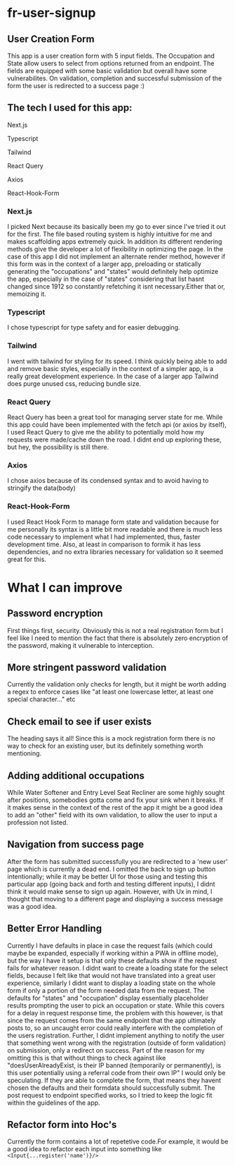 # fr-user-signup

## User Creation Form

This app is a user creation form with 5 input fields. The Occupation and State allow users to select from options returned from
an endpoint. The fields are equipped with some basic validation but overall have some vulnerabilites. On validation, completion and successful submission of the form the user is redirected to a success page :)

## The tech I used for this app:

Next.js

Typescript

Tailwind

React Query

Axios

React-Hook-Form

### Next.js

I picked Next because its basically been my go to ever since I've tried it out for the first. The file based routing system
is highly intuitive for me and makes scaffolding apps extremely quick. In addition its different rendering methods give the
developer a lot of flexibility in optimizing the page. In the case of this app I did not implement an alternate render method,
however if this form was in the context of a larger app, preloading or statically generating the "occupations" and "states"
would definitely help optimize the app, especially in the case of "states" considering that list hasnt changed since 1912 so
constantly refetching it isnt necessary.Either that or, memoizing it.

### Typescript

I chose typescript for type safety and for easier debugging.

### Tailwind

I went with tailwind for styling for its speed. I think quickly being able to add and remove basic styles, especially in
the context of a simpler app, is a really great development experience. In the case of a larger app Tailwind does purge unused
css, reducing bundle size.

### React Query

React Query has been a great tool for managing server state for me. While this app could have been implemented with the fetch
api (or axios by itself), I used React Query to give me the ability to potentially mold how my requests were made/cache down the
road. I didnt end up exploring these, but hey, the possibility is still there.

### Axios

I chose axios because of its condensed syntax and to avoid having to stringify the data(body)

### React-Hook-Form

I used React Hook Form to manage form state and validation because for me personally its syntax is a
little bit more readable and there is much less code necessary to implement what I had implemented,
thus, faster development time. Also, at least in comparison to formik it has less dependencies, and no extra libraries necessary
for validation so it seemed great for this.

# What I can improve

## Password encryption

First things first, security. Obviously this is not a real registration form but I feel like I need to mention the fact that there is absolutely zero encryption of the password, making it vulnerable to interception.

## More stringent password validation

Currently the validation only checks for length, but it might be worth adding a regex to enforce cases like "at least one lowercase letter, at least one special character..." etc

## Check email to see if user exists

The heading says it all! Since this is a mock registration form there is no
way to check for an existing user, but its definitely something worth mentioning.

## Adding additional occupations

While Water Softener and Entry Level Seat Recliner are some highly sought after positions, somebodies gotta come and fix your sink when it breaks. If
it makes sense in the context of the rest of the app it might be a good idea to add an "other" field with its own validation, to allow the user
to input a profession not listed.

## Navigation from success page

After the form has submitted successfully you are redirected to a 'new user' page which is currently a dead end. I omitted the back to sign up button intentionally; while it may be better UI for those using and testing this particular app (going back and forth and testing different inputs), I didnt think it would make sense to sign up again. However, with Ux in mind, I thought that moving to a different page and displaying a success message was a good idea.

## Better Error Handling

Currently I have defaults in place in case the request fails (which could maybe be expanded, especially if working within a PWA in offline mode), but the way I have it setup is that only these defaults show if the request fails for whatever reason.
I didnt want to create a loading state for the select fields, because I felt like that would not have translated into a great user experience, similarly I didnt want to display a loading state on the whole form if only a portion of the form needed data from the request. The defaults for "states" and "occupation" display essentially placeholder results prompting the user to pick an occupation or state. While this covers for a delay in request response time, the problem with this however, is that since the request comes from the same endpoint that the app ultimately posts to, so an uncaught error could really interfere with the completion of the users registration. Further, I didnt implement anything to notify the user that something went wrong with the registration (outside of form validation) on submission, only a redirect on success. Part of the reason for my omitting this is that without things to check against like "doesUserAlreadyExist, is their IP banned (temporarily or permanently), is this user potentially using a referral code from their own IP" I would only be speculating. If they are able to complete the form, that means they havent chosen the defaults and their formdata should successfully submit. The post request to endpoint specified works, so I tried to keep the logic fit within the guidelines of the app.

## Refactor form into Hoc's

Currently the form contains a lot of repetetive code.For example, it would be a good idea to refactor each input into something like `<Input{...register('name')}/>`
